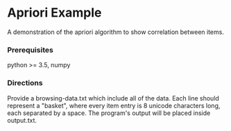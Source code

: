 # Apriori Example
A demonstration of the apriori algorithm to show correlation between items.

### Prerequisites
python >= 3.5, numpy

### Directions
Provide a browsing-data.txt which include all of the data. Each line should represent a "basket", where every item entry is 8 unicode characters long, each separated by a space. The program's output will be placed inside output.txt.
